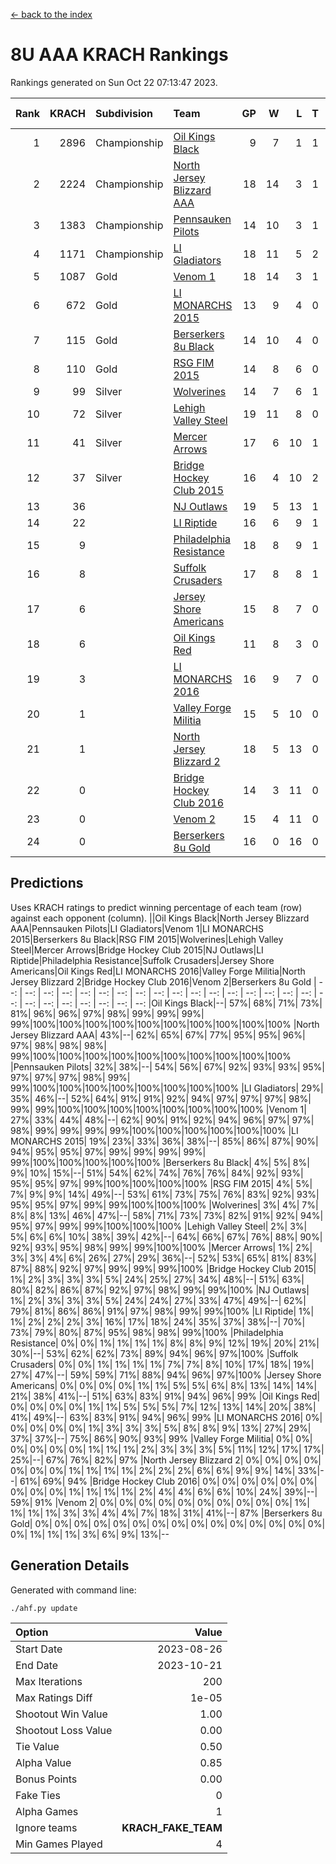 [<- back to the index](readme.md)
# 8U AAA KRACH Rankings
Rankings generated on Sun Oct 22 07:13:47 2023.

Rank|KRACH|Subdivision|Team|GP|W|L|T|OTW|OTL|SoS|Exp Wins|Win Diff
---:|---:|:---|:---|---:|---:|---:|---:|---:|---:|---:|---:|---:
1|2896|Championship|[Oil Kings Black](https://gamesheetstats.com/seasons/3659/teams/140206/schedule)|9|7|1|1|1|0|707|8.3|-0.0
2|2224|Championship|[North Jersey Blizzard AAA](https://gamesheetstats.com/seasons/3659/teams/140205/schedule)|18|14|3|1|0|0|688|15.3|-0.0
3|1383|Championship|[Pennsauken Pilots](https://gamesheetstats.com/seasons/3659/teams/140208/schedule)|14|10|3|1|0|0|671|11.3|-0.0
4|1171|Championship|[LI Gladiators](https://gamesheetstats.com/seasons/3659/teams/140201/schedule)|18|11|5|2|0|0|1040|12.8|-0.0
5|1087|Gold|[Venom 1](https://gamesheetstats.com/seasons/3659/teams/140213/schedule)|18|14|3|1|1|1|560|15.3|-0.0
6|672|Gold|[LI MONARCHS 2015](https://gamesheetstats.com/seasons/3659/teams/140198/schedule)|13|9|4|0|0|0|620|9.8|-0.0
7|115|Gold|[Berserkers 8u Black](https://gamesheetstats.com/seasons/3659/teams/140192/schedule)|14|10|4|0|0|0|145|10.9|0.0
8|110|Gold|[RSG FIM 2015](https://gamesheetstats.com/seasons/3659/teams/140210/schedule)|14|8|6|0|0|1|494|8.8|-0.0
9|99|Silver|[Wolverines](https://gamesheetstats.com/seasons/3659/teams/140215/schedule)|14|7|6|1|0|0|352|8.3|-0.0
10|72|Silver|[Lehigh Valley Steel](https://gamesheetstats.com/seasons/3659/teams/140197/schedule)|19|11|8|0|1|0|448|11.9|0.0
11|41|Silver|[Mercer Arrows](https://gamesheetstats.com/seasons/3659/teams/140202/schedule)|17|6|10|1|1|0|478|7.4|0.0
12|37|Silver|[Bridge Hockey Club 2015](https://gamesheetstats.com/seasons/3659/teams/140194/schedule)|16|4|10|2|0|2|585|5.9|0.0
13|36||[NJ Outlaws](https://gamesheetstats.com/seasons/3659/teams/140203/schedule)|19|5|13|1|1|1|574|6.4|0.0
14|22||[LI Riptide](https://gamesheetstats.com/seasons/3659/teams/140200/schedule)|16|6|9|1|0|0|661|7.4|0.0
15|9||[Philadelphia Resistance](https://gamesheetstats.com/seasons/3659/teams/140209/schedule)|18|8|9|1|0|0|140|9.4|0.0
16|8||[Suffolk Crusaders](https://gamesheetstats.com/seasons/3659/teams/140211/schedule)|17|8|8|1|0|0|91|9.4|0.0
17|6||[Jersey Shore Americans](https://gamesheetstats.com/seasons/3659/teams/140196/schedule)|15|8|7|0|0|0|92|8.9|0.0
18|6||[Oil Kings Red](https://gamesheetstats.com/seasons/3659/teams/140207/schedule)|11|8|3|0|0|0|4|8.9|0.0
19|3||[LI MONARCHS 2016](https://gamesheetstats.com/seasons/3659/teams/140199/schedule)|16|9|7|0|1|0|18|9.9|0.0
20|1||[Valley Forge Militia](https://gamesheetstats.com/seasons/3659/teams/140212/schedule)|15|5|10|0|0|0|150|5.9|0.0
21|1||[North Jersey Blizzard 2](https://gamesheetstats.com/seasons/3659/teams/140204/schedule)|18|5|13|0|0|1|23|5.9|0.0
22|0||[Bridge Hockey Club 2016](https://gamesheetstats.com/seasons/3659/teams/140195/schedule)|14|3|11|0|0|0|10|3.9|0.0
23|0||[Venom 2](https://gamesheetstats.com/seasons/3659/teams/140214/schedule)|15|4|11|0|0|0|6|4.9|0.0
24|0||[Berserkers 8u Gold](https://gamesheetstats.com/seasons/3659/teams/140193/schedule)|16|0|16|0|0|0|3|0.9|0.0

## Predictions
Uses KRACH ratings to predict winning percentage of each team (row) against each opponent (column).
||Oil Kings Black|North Jersey Blizzard AAA|Pennsauken Pilots|LI Gladiators|Venom 1|LI MONARCHS 2015|Berserkers 8u Black|RSG FIM 2015|Wolverines|Lehigh Valley Steel|Mercer Arrows|Bridge Hockey Club 2015|NJ Outlaws|LI Riptide|Philadelphia Resistance|Suffolk Crusaders|Jersey Shore Americans|Oil Kings Red|LI MONARCHS 2016|Valley Forge Militia|North Jersey Blizzard 2|Bridge Hockey Club 2016|Venom 2|Berserkers 8u Gold
| --: | --: | --: | --: | --: | --: | --: | --: | --: | --: | --: | --: | --: | --: | --: | --: | --: | --: | --: | --: | --: | --: | --: | --: | --: 
|Oil Kings Black|--| 57%| 68%| 71%| 73%| 81%| 96%| 96%| 97%| 98%| 99%| 99%| 99%| 99%|100%|100%|100%|100%|100%|100%|100%|100%|100%|100%
|North Jersey Blizzard AAA| 43%|--| 62%| 65%| 67%| 77%| 95%| 95%| 96%| 97%| 98%| 98%| 98%| 99%|100%|100%|100%|100%|100%|100%|100%|100%|100%|100%
|Pennsauken Pilots| 32%| 38%|--| 54%| 56%| 67%| 92%| 93%| 93%| 95%| 97%| 97%| 97%| 98%| 99%| 99%|100%|100%|100%|100%|100%|100%|100%|100%
|LI Gladiators| 29%| 35%| 46%|--| 52%| 64%| 91%| 91%| 92%| 94%| 97%| 97%| 97%| 98%| 99%| 99%|100%|100%|100%|100%|100%|100%|100%|100%
|Venom 1| 27%| 33%| 44%| 48%|--| 62%| 90%| 91%| 92%| 94%| 96%| 97%| 97%| 98%| 99%| 99%| 99%| 99%|100%|100%|100%|100%|100%|100%
|LI MONARCHS 2015| 19%| 23%| 33%| 36%| 38%|--| 85%| 86%| 87%| 90%| 94%| 95%| 95%| 97%| 99%| 99%| 99%| 99%| 99%|100%|100%|100%|100%|100%
|Berserkers 8u Black|  4%|  5%|  8%|  9%| 10%| 15%|--| 51%| 54%| 62%| 74%| 76%| 76%| 84%| 92%| 93%| 95%| 95%| 97%| 99%|100%|100%|100%|100%
|RSG FIM 2015|  4%|  5%|  7%|  9%|  9%| 14%| 49%|--| 53%| 61%| 73%| 75%| 76%| 83%| 92%| 93%| 95%| 95%| 97%| 99%| 99%|100%|100%|100%
|Wolverines|  3%|  4%|  7%|  8%|  8%| 13%| 46%| 47%|--| 58%| 71%| 73%| 73%| 82%| 91%| 92%| 94%| 95%| 97%| 99%| 99%|100%|100%|100%
|Lehigh Valley Steel|  2%|  3%|  5%|  6%|  6%| 10%| 38%| 39%| 42%|--| 64%| 66%| 67%| 76%| 88%| 90%| 92%| 93%| 95%| 98%| 99%| 99%|100%|100%
|Mercer Arrows|  1%|  2%|  3%|  3%|  4%|  6%| 26%| 27%| 29%| 36%|--| 52%| 53%| 65%| 81%| 83%| 87%| 88%| 92%| 97%| 99%| 99%| 99%|100%
|Bridge Hockey Club 2015|  1%|  2%|  3%|  3%|  3%|  5%| 24%| 25%| 27%| 34%| 48%|--| 51%| 63%| 80%| 82%| 86%| 87%| 92%| 97%| 98%| 99%| 99%|100%
|NJ Outlaws|  1%|  2%|  3%|  3%|  3%|  5%| 24%| 24%| 27%| 33%| 47%| 49%|--| 62%| 79%| 81%| 86%| 86%| 91%| 97%| 98%| 99%| 99%|100%
|LI Riptide|  1%|  1%|  2%|  2%|  2%|  3%| 16%| 17%| 18%| 24%| 35%| 37%| 38%|--| 70%| 73%| 79%| 80%| 87%| 95%| 98%| 98%| 99%|100%
|Philadelphia Resistance|  0%|  0%|  1%|  1%|  1%|  1%|  8%|  8%|  9%| 12%| 19%| 20%| 21%| 30%|--| 53%| 62%| 62%| 73%| 89%| 94%| 96%| 97%|100%
|Suffolk Crusaders|  0%|  0%|  1%|  1%|  1%|  1%|  7%|  7%|  8%| 10%| 17%| 18%| 19%| 27%| 47%|--| 59%| 59%| 71%| 88%| 94%| 96%| 97%|100%
|Jersey Shore Americans|  0%|  0%|  0%|  0%|  1%|  1%|  5%|  5%|  6%|  8%| 13%| 14%| 14%| 21%| 38%| 41%|--| 51%| 63%| 83%| 91%| 94%| 96%| 99%
|Oil Kings Red|  0%|  0%|  0%|  0%|  1%|  1%|  5%|  5%|  5%|  7%| 12%| 13%| 14%| 20%| 38%| 41%| 49%|--| 63%| 83%| 91%| 94%| 96%| 99%
|LI MONARCHS 2016|  0%|  0%|  0%|  0%|  0%|  1%|  3%|  3%|  3%|  5%|  8%|  8%|  9%| 13%| 27%| 29%| 37%| 37%|--| 75%| 86%| 90%| 93%| 99%
|Valley Forge Militia|  0%|  0%|  0%|  0%|  0%|  0%|  1%|  1%|  1%|  2%|  3%|  3%|  3%|  5%| 11%| 12%| 17%| 17%| 25%|--| 67%| 76%| 82%| 97%
|North Jersey Blizzard 2|  0%|  0%|  0%|  0%|  0%|  0%|  0%|  1%|  1%|  1%|  1%|  2%|  2%|  2%|  6%|  6%|  9%|  9%| 14%| 33%|--| 61%| 69%| 94%
|Bridge Hockey Club 2016|  0%|  0%|  0%|  0%|  0%|  0%|  0%|  0%|  0%|  1%|  1%|  1%|  1%|  2%|  4%|  4%|  6%|  6%| 10%| 24%| 39%|--| 59%| 91%
|Venom 2|  0%|  0%|  0%|  0%|  0%|  0%|  0%|  0%|  0%|  0%|  1%|  1%|  1%|  1%|  3%|  3%|  4%|  4%|  7%| 18%| 31%| 41%|--| 87%
|Berserkers 8u Gold|  0%|  0%|  0%|  0%|  0%|  0%|  0%|  0%|  0%|  0%|  0%|  0%|  0%|  0%|  0%|  0%|  1%|  1%|  1%|  3%|  6%|  9%| 13%|--

## Generation Details

Generated with command line:
```
./ahf.py update
```

| Option | Value |
| :----- | ----: |
| Start Date | 2023-08-26 |
| End Date | 2023-10-21 |
| Max Iterations | 200 |
| Max Ratings Diff | 1e-05 |
| Shootout Win Value | 1.00 |
| Shootout Loss Value | 0.00 |
| Tie Value | 0.50 |
| Alpha Value | 0.85 |
| Bonus Points | 0.00 |
| Fake Ties | 0 |
| Alpha Games | 1 |
| Ignore teams | __KRACH_FAKE_TEAM__ |
| Min Games Played | 4 |


